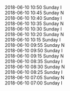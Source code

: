 2018-06-10 10:50 Sunday  I  
2018-06-10 10:45 Sunday  N  
2018-06-10 10:40 Sunday  I  
2018-06-10 10:35 Sunday  N  
2018-06-10 10:30 Sunday  I  
2018-06-10 10:20 Sunday  N  
2018-06-10 10:15 Sunday  I  
2018-06-10 09:55 Sunday  N  
2018-06-10 09:50 Sunday  I  
2018-06-10 09:15 Sunday  N  
2018-06-10 08:35 Sunday  I  
2018-06-10 08:30 Sunday  N  
2018-06-10 08:25 Sunday  I  
2018-06-10 07:05 Sunday  N  
2018-06-10 07:00 Sunday  I  
